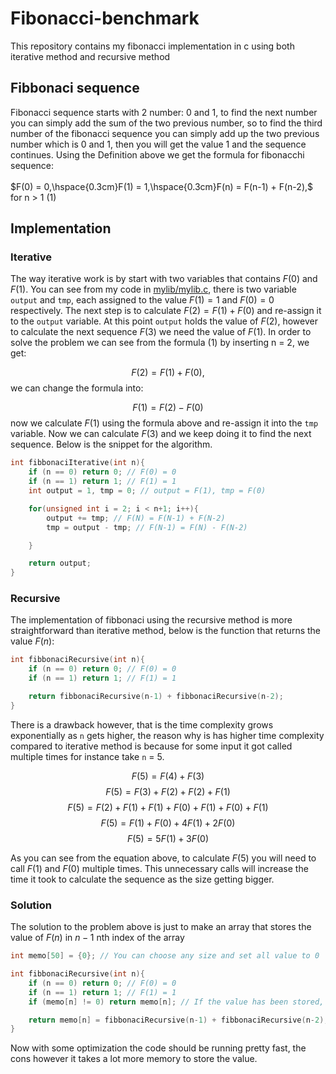 # Fibonacci-benchmark
This repository contains my fibonacci implementation in c using both iterative method and recursive method

## Fibbonaci sequence
Fibonacci sequence starts with 2 number: 0 and 1, to find the next number you can simply add the sum of the two previous number, so to find the third number of the fibonacci sequence you can simply add up the two previous number which is 0 and 1, then you will get the value 1 and the sequence continues. Using the Definition above we get the formula for fibonacchi sequence:
<br>
<br>
$F(0) = 0,\hspace{0.3cm}F(1) = 1,\hspace{0.3cm}F(n) = F(n-1) + F(n-2),$ for n > 1 (1)
<br>

## Implementation

### Iterative
The way iterative work is by start with two variables that contains $F(0)$ and $F(1)$. You can see from my code in [mylib/mylib.c](mylib/mylib.c), there is two variable `output` and `tmp`, each assigned to the value $F(1) = 1$ and $F(0) = 0$ respectively. The next step is to calculate $F(2)=F(1)+F(0)$ and re-assign it to the `output` variable. At this point `output` holds the value of $F(2)$, however to calculate the next sequence $F(3)$ we need the value of $F(1)$. In order to solve the problem we can see from the formula (1) by inserting n = 2, we get:

$$F(2) = F(1) + F(0),$$
we can change the formula into:

$$F(1) = F(2) - F(0)$$
now we calculate $F(1)$ using the formula above and re-assign it into the `tmp` variable. Now we can calculate $F(3)$ and we keep doing it to find the next sequence. Below is the snippet for the algorithm.

```c
int fibbonaciIterative(int n){
    if (n == 0) return 0; // F(0) = 0
    if (n == 1) return 1; // F(1) = 1
    int output = 1, tmp = 0; // output = F(1), tmp = F(0)

    for(unsigned int i = 2; i < n+1; i++){
        output += tmp; // F(N) = F(N-1) + F(N-2)
        tmp = output - tmp; // F(N-1) = F(N) - F(N-2)

    }

    return output;
}
```
### Recursive
The implementation of fibbonaci using the recursive method is more straightforward than iterative method, below is the function that returns the value $F(n)$:

```c
int fibbonaciRecursive(int n){
    if (n == 0) return 0; // F(0) = 0
    if (n == 1) return 1; // F(1) = 1

    return fibbonaciRecursive(n-1) + fibbonaciRecursive(n-2);
}
```

There is a drawback however, that is the time complexity grows exponentially as `n` gets higher, the reason why is has higher time complexity compared to iterative method is because for some input it got called multiple times for instance take `n` = 5.

$$F(5) = F(4) + F(3)$$
$$F(5) = F(3) + F(2) + F(2) + F(1)$$
$$F(5) = F(2) + F(1) + F(1) + F(0) + F(1) + F(0) + F(1)$$
$$F(5) = F(1) + F(0) + 4F(1) + 2F(0)$$
$$F(5) = 5F(1) + 3F(0)$$

As you can see from the equation above, to calculate $F(5)$ you will need to call $F(1)$ and $F(0)$ multiple times. This unnecessary calls will increase the time it took to calculate the sequence as the size getting bigger.

### Solution
The solution to the problem above is just to make an array that stores the value of $F(n)$ in $n-1$ nth index of the array

```c
int memo[50] = {0}; // You can choose any size and set all value to 0 

int fibbonaciRecursive(int n){
    if (n == 0) return 0; // F(0) = 0
    if (n == 1) return 1; // F(1) = 1
    if (memo[n] != 0) return memo[n]; // If the value has been stored, return it

    return memo[n] = fibbonaciRecursive(n-1) + fibbonaciRecursive(n-2); // Calculate the value and store it in the memo array
}
```
Now with some optimization the code should be running pretty fast, the cons  however it takes a lot more memory to store the value.